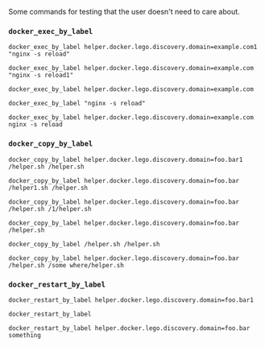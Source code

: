 Some commands for testing that the user doesn't need to care about.

### `docker_exec_by_label`

```shell
docker_exec_by_label helper.docker.lego.discovery.domain=example.com1 "nginx -s reload"
```

```shell
docker_exec_by_label helper.docker.lego.discovery.domain=example.com "nginx -s reload1"
```

```shell
docker_exec_by_label helper.docker.lego.discovery.domain=example.com
```

```shell
docker_exec_by_label "nginx -s reload"
```

```shell
docker_exec_by_label helper.docker.lego.discovery.domain=example.com nginx -s reload
```

### `docker_copy_by_label`

```shell
docker_copy_by_label helper.docker.lego.discovery.domain=foo.bar1 /helper.sh /helper.sh
```

```shell
docker_copy_by_label helper.docker.lego.discovery.domain=foo.bar /helper1.sh /helper.sh
```

```shell
docker_copy_by_label helper.docker.lego.discovery.domain=foo.bar /helper.sh /1/helper.sh
```

```shell
docker_copy_by_label helper.docker.lego.discovery.domain=foo.bar /helper.sh
```

```shell
docker_copy_by_label /helper.sh /helper.sh
```

```shell
docker_copy_by_label helper.docker.lego.discovery.domain=foo.bar /helper.sh /some where/helper.sh
```

### `docker_restart_by_label`

```shell
docker_restart_by_label helper.docker.lego.discovery.domain=foo.bar1
```

```shell
docker_restart_by_label
```

```shell
docker_restart_by_label helper.docker.lego.discovery.domain=foo.bar something
```
